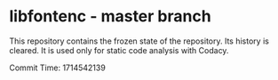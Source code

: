 # libfontenc - master branch

This repository contains the frozen state of the repository.
Its history is cleared. It is used only for static code
analysis with Codacy.

Commit Time: 1714542139